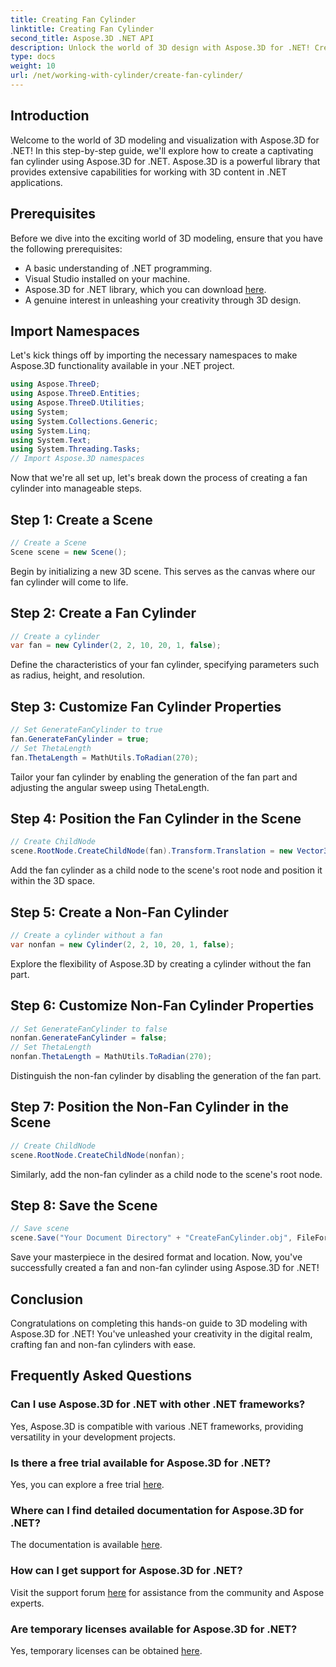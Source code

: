 ```yaml
---
title: Creating Fan Cylinder
linktitle: Creating Fan Cylinder
second_title: Aspose.3D .NET API
description: Unlock the world of 3D design with Aspose.3D for .NET! Create stunning fan and non-fan cylinders effortlessly. Download your trial now.
type: docs
weight: 10
url: /net/working-with-cylinder/create-fan-cylinder/
---
```

## Introduction
Welcome to the world of 3D modeling and visualization with Aspose.3D for .NET! In this step-by-step guide, we'll explore how to create a captivating fan cylinder using Aspose.3D for .NET. Aspose.3D is a powerful library that provides extensive capabilities for working with 3D content in .NET applications.
## Prerequisites
Before we dive into the exciting world of 3D modeling, ensure that you have the following prerequisites:
- A basic understanding of .NET programming.
- Visual Studio installed on your machine.
- Aspose.3D for .NET library, which you can download [here](https://releases.aspose.com/3d/net/).
- A genuine interest in unleashing your creativity through 3D design.
## Import Namespaces
Let's kick things off by importing the necessary namespaces to make Aspose.3D functionality available in your .NET project.
```csharp
using Aspose.ThreeD;
using Aspose.ThreeD.Entities;
using Aspose.ThreeD.Utilities;
using System;
using System.Collections.Generic;
using System.Linq;
using System.Text;
using System.Threading.Tasks;
// Import Aspose.3D namespaces
```
Now that we're all set up, let's break down the process of creating a fan cylinder into manageable steps.
## Step 1: Create a Scene
```csharp
// Create a Scene
Scene scene = new Scene();
```
Begin by initializing a new 3D scene. This serves as the canvas where our fan cylinder will come to life.
## Step 2: Create a Fan Cylinder
```csharp
// Create a cylinder
var fan = new Cylinder(2, 2, 10, 20, 1, false);
```
Define the characteristics of your fan cylinder, specifying parameters such as radius, height, and resolution.
## Step 3: Customize Fan Cylinder Properties
```csharp
// Set GenerateFanCylinder to true
fan.GenerateFanCylinder = true;
// Set ThetaLength
fan.ThetaLength = MathUtils.ToRadian(270);
```
Tailor your fan cylinder by enabling the generation of the fan part and adjusting the angular sweep using ThetaLength.
## Step 4: Position the Fan Cylinder in the Scene
```csharp
// Create ChildNode
scene.RootNode.CreateChildNode(fan).Transform.Translation = new Vector3(10, 0, 0);
```
Add the fan cylinder as a child node to the scene's root node and position it within the 3D space.
## Step 5: Create a Non-Fan Cylinder
```csharp
// Create a cylinder without a fan
var nonfan = new Cylinder(2, 2, 10, 20, 1, false);
```
Explore the flexibility of Aspose.3D by creating a cylinder without the fan part.
## Step 6: Customize Non-Fan Cylinder Properties
```csharp
// Set GenerateFanCylinder to false
nonfan.GenerateFanCylinder = false;
// Set ThetaLength 
nonfan.ThetaLength = MathUtils.ToRadian(270);
```
Distinguish the non-fan cylinder by disabling the generation of the fan part.
## Step 7: Position the Non-Fan Cylinder in the Scene
```csharp
// Create ChildNode
scene.RootNode.CreateChildNode(nonfan);
```
Similarly, add the non-fan cylinder as a child node to the scene's root node.
## Step 8: Save the Scene
```csharp
// Save scene
scene.Save("Your Document Directory" + "CreateFanCylinder.obj", FileFormat.WavefrontOBJ);
```
Save your masterpiece in the desired format and location. Now, you've successfully created a fan and non-fan cylinder using Aspose.3D for .NET!
## Conclusion
Congratulations on completing this hands-on guide to 3D modeling with Aspose.3D for .NET! You've unleashed your creativity in the digital realm, crafting fan and non-fan cylinders with ease.
## Frequently Asked Questions
### Can I use Aspose.3D for .NET with other .NET frameworks?
Yes, Aspose.3D is compatible with various .NET frameworks, providing versatility in your development projects.
### Is there a free trial available for Aspose.3D for .NET?
Yes, you can explore a free trial [here](https://releases.aspose.com/).
### Where can I find detailed documentation for Aspose.3D for .NET?
The documentation is available [here](https://reference.aspose.com/3d/net/).
### How can I get support for Aspose.3D for .NET?
Visit the support forum [here](https://forum.aspose.com/c/3d/18) for assistance from the community and Aspose experts.
### Are temporary licenses available for Aspose.3D for .NET?
Yes, temporary licenses can be obtained [here](https://purchase.aspose.com/temporary-license/).
